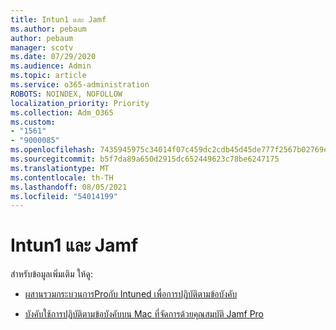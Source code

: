 ```yaml
---
title: Intun1 และ Jamf
ms.author: pebaum
author: pebaum
manager: scotv
ms.date: 07/29/2020
ms.audience: Admin
ms.topic: article
ms.service: o365-administration
ROBOTS: NOINDEX, NOFOLLOW
localization_priority: Priority
ms.collection: Adm_O365
ms.custom:
- "1561"
- "9000085"
ms.openlocfilehash: 7435945975c34014f07c459dc2cdb45d45de777f2567b02769ee02783bea9b50
ms.sourcegitcommit: b5f7da89a650d2915dc652449623c78be6247175
ms.translationtype: MT
ms.contentlocale: th-TH
ms.lasthandoff: 08/05/2021
ms.locfileid: "54014199"
---
```

# <a name="intune-and-jamf"></a>Intun1 และ Jamf

สำหรับข้อมูลเพิ่มเติม ให้ดู: 

- [ผสานรวมกระบวนการProกับ Intuned เพื่อการปฏิบัติตามข้อบังคับ](https://docs.microsoft.com/intune/conditional-access-integrate-jamf)

- [บังคับใช้การปฏิบัติตามข้อบังคับบน Mac ที่จัดการด้วยคุณสมบัติ Jamf Pro](https://docs.microsoft.com/intune/conditional-access-assign-jamf)
